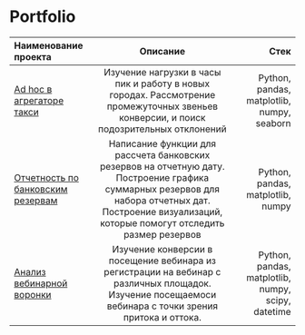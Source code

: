 # Portfolio


| Наименование проекта                                                                                           | Описание                     | Стек          |
|:-------------                                                                                                  |:---------------:             | -------------:|
| [Ad hoc в агрегаторе такси](https://github.com/Sudbinin/Portfolio/tree/main/Ad%20hoc%20в%20агрегаторе%20такси)                         | Изучение нагрузки в часы пик и работу в новых городах. Рассмотрение промежуточных звеньев конверсии, и поиск подозрительных отклонений | Python, pandas, matplotlib, numpy, seaborn |
| [Отчетность по банковским резервам](https://github.com/Sudbinin/Portfolio/tree/main/Project_2)                 | Написание функции для рассчета банковских резервов на отчетную дату. Построение графика суммарных резервов для набора отчетных дат. Построение визуализаций, которые помогут отследить размер резервов       | Python, pandas, matplotlib, numpy |
| [Анализ вебинарной воронки](https://github.com/Sudbinin/Portfolio/tree/main/Project_3)                         | Изучение конверсии в посещение вебинара из регистрации на вебинар с различных площадок. Изучение посещаемоси вебинара с точки зрения притока и оттока.         | Python, pandas, matplotlib, numpy, scipy, datetime |
